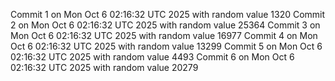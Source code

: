 Commit 1 on Mon Oct  6 02:16:32 UTC 2025 with random value 1320
Commit 2 on Mon Oct  6 02:16:32 UTC 2025 with random value 25364
Commit 3 on Mon Oct  6 02:16:32 UTC 2025 with random value 16977
Commit 4 on Mon Oct  6 02:16:32 UTC 2025 with random value 13299
Commit 5 on Mon Oct  6 02:16:32 UTC 2025 with random value 4493
Commit 6 on Mon Oct  6 02:16:32 UTC 2025 with random value 20279
